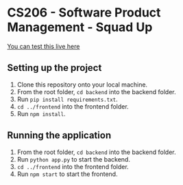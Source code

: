 # CS206 - Software Product Management - Squad Up

[You can test this live here](https://cs206-spm-squad-up.vercel.app/)

## Setting up the project
1. Clone this repository onto your local machine.
1. From the root folder, `cd backend` into the backend folder.
1. Run `pip install requirements.txt`.
1. `cd ../frontend` into the frontend folder.
1. Run `npm install`.

## Running the application
1. From the root folder, `cd backend` into the backend folder.
1. Run `python app.py` to start the backend.
1. `cd ../frontend` into the frontend folder.
1. Run `npm start` to start the frontend.

